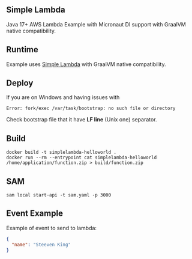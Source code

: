 ## Simple Lambda

Java 17+ AWS Lambda Example with Micronaut DI support with GraalVM native compatibility.

## Runtime

Example uses [Simple Lambda](https://github.com/GoodforGod/simple-awslambda) with GraalVM native compatibility.

## Deploy

If you are on Windows and having issues with 
```
Error: fork/exec /var/task/bootstrap: no such file or directory
```

Check bootstrap file that it have **LF line** (Unix one) separator.

## Build

```shell
docker build -t simplelambda-helloworld .
docker run --rm --entrypoint cat simplelambda-helloworld /home/application/function.zip > build/function.zip
```

## SAM

```shell
sam local start-api -t sam.yaml -p 3000
```

## Event Example

Example of event to send to lambda:
```json
{
  "name": "Steeven King"
}
```


